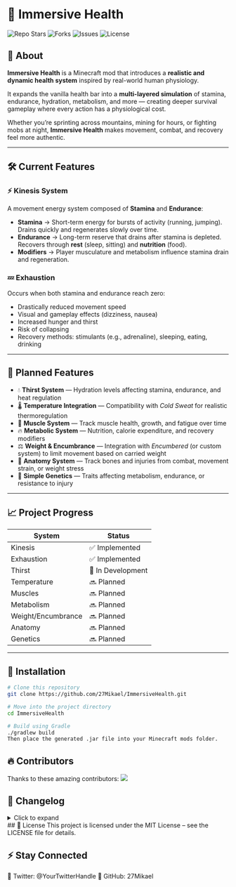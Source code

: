 # 🚀 Immersive Health

![Repo Stars](https://img.shields.io/github/stars/27Mikael/ImmersiveHealth.svg?style=for-the-badge)
![Forks](https://img.shields.io/github/forks/27Mikael/ImmersiveHealth.svg?style=for-the-badge)
![Issues](https://img.shields.io/github/issues/27Mikael/ImmersiveHealth.svg?style=for-the-badge)
![License](https://img.shields.io/github/license/27Mikael/ImmersiveHealth.svg?style=for-the-badge)

## 📌 About

**Immersive Health** is a Minecraft mod that introduces a **realistic and dynamic health system** inspired by real-world human physiology.  

It expands the vanilla health bar into a **multi-layered simulation** of stamina, endurance, hydration, metabolism, and more — creating deeper survival gameplay where every action has a physiological cost.

Whether you’re sprinting across mountains, mining for hours, or fighting mobs at night, **Immersive Health** makes movement, combat, and recovery feel more authentic.

---

## 🛠️ Current Features

### ⚡ Kinesis System

A movement energy system composed of **Stamina** and **Endurance**:

- **Stamina** → Short-term energy for bursts of activity (running, jumping). Drains quickly and regenerates slowly over time.
- **Endurance** → Long-term reserve that drains after stamina is depleted. Recovers through **rest** (sleep, sitting) and **nutrition** (food).
- **Modifiers** → Player musculature and metabolism influence stamina drain and regeneration.

### 💤 Exhaustion

Occurs when both stamina and endurance reach zero:

- Drastically reduced movement speed
- Visual and gameplay effects (dizziness, nausea)
- Increased hunger and thirst
- Risk of collapsing
- Recovery methods: stimulants (e.g., adrenaline), sleeping, eating, drinking

---

## 🔮 Planned Features

- 💧 **Thirst System** — Hydration levels affecting stamina, endurance, and heat regulation
- 🌡 **Temperature Integration** — Compatibility with *Cold Sweat* for realistic thermoregulation
- 💪 **Muscle System** — Track muscle health, growth, and fatigue over time
- 🔥 **Metabolic System** — Nutrition, calorie expenditure, and recovery modifiers
- ⚖ **Weight & Encumbrance** — Integration with *Encumbered* (or custom system) to limit movement based on carried weight
- 🦴 **Anatomy System** — Track bones and injuries from combat, movement strain, or weight stress
- 🧬 **Simple Genetics** — Traits affecting metabolism, endurance, or resistance to injury

---

## 📈 Project Progress

| System             | Status         |
|--------------------|----------------|
| Kinesis            | ✅ Implemented |
| Exhaustion         | ✅ Implemented |
| Thirst             | 🚧 In Development |
| Temperature        | 🔜 Planned |
| Muscles            | 🔜 Planned |
| Metabolism         | 🔜 Planned |
| Weight/Encumbrance | 🔜 Planned |
| Anatomy            | 🔜 Planned |
| Genetics           | 🔜 Planned |

---

## 🚀 Installation

```bash
# Clone this repository
git clone https://github.com/27Mikael/ImmersiveHealth.git

# Move into the project directory
cd ImmersiveHealth

# Build using Gradle
./gradlew build
Then place the generated .jar file into your Minecraft mods folder.
```
## 🔥 Contributors
Thanks to these amazing contributors:
<a href="https://github.com/27Mikael/ImmersiveHealth/graphs/contributors">
<img src="https://contrib.rocks/image?repo=27Mikael/ImmersiveHealth" />
</a>

## 📜 Changelog
<details> <summary>Click to expand</summary>
[Unreleased] — First official public release 🚀

[Planned] — Thirst system, temperature integration, muscle & metabolism systems ✨

</details>
## 📄 License
This project is licensed under the MIT License – see the LICENSE file for details.

## ⚡ Stay Connected
📌 Twitter: @YourTwitterHandle
📌 GitHub: 27Mikael
